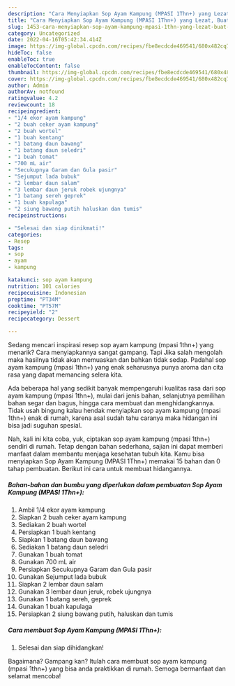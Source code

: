 ```yaml
---
description: "Cara Menyiapkan Sop Ayam Kampung (MPASI 1Thn+) yang Lezat, Buat Buka Puasa Sempurna"
title: "Cara Menyiapkan Sop Ayam Kampung (MPASI 1Thn+) yang Lezat, Buat Buka Puasa Sempurna"
slug: 1453-cara-menyiapkan-sop-ayam-kampung-mpasi-1thn-yang-lezat-buat-buka-puasa-sempurna
category: Uncategorized
date: 2022-04-16T05:42:34.414Z
image: https://img-global.cpcdn.com/recipes/fbe8ecdcde469541/680x482cq70/sop-ayam-kampung-mpasi-1thn-foto-resep-utama.jpg
hideToc: false
enableToc: true
enableTocContent: false
thumbnail: https://img-global.cpcdn.com/recipes/fbe8ecdcde469541/680x482cq70/sop-ayam-kampung-mpasi-1thn-foto-resep-utama.jpg
cover: https://img-global.cpcdn.com/recipes/fbe8ecdcde469541/680x482cq70/sop-ayam-kampung-mpasi-1thn-foto-resep-utama.jpg
author: Admin
authorAv: notfound
ratingvalue: 4.2
reviewcount: 18
recipeingredient:
- "1/4 ekor ayam kampung"
- "2 buah ceker ayam kampung"
- "2 buah wortel"
- "1 buah kentang"
- "1 batang daun bawang"
- "1 batang daun seledri"
- "1 buah tomat"
- "700 mL air"
- "Secukupnya Garam dan Gula pasir"
- "Sejumput lada bubuk"
- "2 lembar daun salam"
- "3 lembar daun jeruk robek ujungnya"
- "1 batang sereh geprek"
- "1 buah kapulaga"
- "2 siung bawang putih haluskan dan tumis"
recipeinstructions:

- "Selesai dan siap dinikmati!"
categories:
- Resep
tags:
- sop
- ayam
- kampung

katakunci: sop ayam kampung 
nutrition: 101 calories
recipecuisine: Indonesian
preptime: "PT34M"
cooktime: "PT57M"
recipeyield: "2"
recipecategory: Dessert

---
```



Sedang mencari inspirasi resep sop ayam kampung (mpasi 1thn+) yang menarik? Cara menyiapkannya sangat gampang. Tapi Jika salah mengolah maka hasilnya tidak akan memuaskan dan bahkan tidak sedap. Padahal sop ayam kampung (mpasi 1thn+) yang enak seharusnya punya aroma dan cita rasa yang dapat memancing selera kita.


Ada beberapa hal yang sedikit banyak mempengaruhi kualitas rasa dari sop ayam kampung (mpasi 1thn+), mulai dari jenis bahan, selanjutnya pemilihan bahan segar dan bagus, hingga cara membuat dan menghidangkannya. Tidak usah bingung kalau hendak menyiapkan sop ayam kampung (mpasi 1thn+) enak di rumah, karena asal sudah tahu caranya maka hidangan ini bisa jadi suguhan spesial.




Nah, kali ini kita coba, yuk, ciptakan sop ayam kampung (mpasi 1thn+) sendiri di rumah. Tetap dengan bahan sederhana, sajian ini dapat memberi manfaat dalam membantu menjaga kesehatan tubuh kita. Kamu bisa menyiapkan Sop Ayam Kampung (MPASI 1Thn+) memakai 15 bahan dan 0 tahap pembuatan. Berikut ini cara untuk membuat hidangannya.

<!--inarticleads1-->

##### Bahan-bahan dan bumbu yang diperlukan dalam pembuatan Sop Ayam Kampung (MPASI 1Thn+):

1. Ambil 1/4 ekor ayam kampung
1. Siapkan 2 buah ceker ayam kampung
1. Sediakan 2 buah wortel
1. Persiapkan 1 buah kentang
1. Siapkan 1 batang daun bawang
1. Sediakan 1 batang daun seledri
1. Gunakan 1 buah tomat
1. Gunakan 700 mL air
1. Persiapkan Secukupnya Garam dan Gula pasir
1. Gunakan Sejumput lada bubuk
1. Siapkan 2 lembar daun salam
1. Gunakan 3 lembar daun jeruk, robek ujungnya
1. Gunakan 1 batang sereh, geprek
1. Gunakan 1 buah kapulaga
1. Persiapkan 2 siung bawang putih, haluskan dan tumis




<!--inarticleads2-->

##### Cara membuat Sop Ayam Kampung (MPASI 1Thn+):


1. Selesai dan siap dihidangkan!



Bagaimana? Gampang kan? Itulah cara membuat sop ayam kampung (mpasi 1thn+) yang bisa anda praktikkan di rumah. Semoga bermanfaat dan selamat mencoba!
